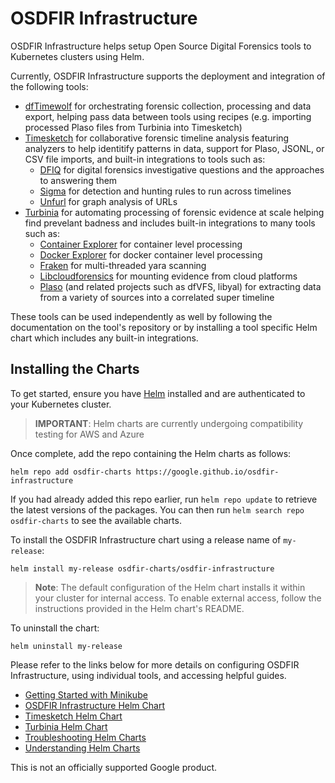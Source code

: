 # OSDFIR Infrastructure

OSDFIR Infrastructure helps setup Open Source
Digital Forensics tools to Kubernetes clusters using Helm.

Currently, OSDFIR Infrastructure supports the deployment and integration of the following tools:

* [dfTimewolf](https://github.com/log2timeline/dftimewolf) for orchestrating forensic collection, processing and data export, helping pass data between tools using recipes (e.g. importing processed Plaso files from Turbinia into Timesketch)
* [Timesketch](https://github.com/google/timesketch) for collaborative forensic timeline analysis featuring analyzers to help identitify patterns in data, support for Plaso, JSONL, or CSV file imports, and built-in integrations to tools such as:
  * [DFIQ](https://dfiq.org/) for digital forensics investigative questions and the approaches to answering them
  * [Sigma](https://github.com/SigmaHQ/sigma) for detection and hunting rules to run across timelines
  * [Unfurl](https://github.com/obsidianforensics/unfurl) for graph analysis of URLs
* [Turbinia](https://github.com/google/turbinia) for automating processing of forensic evidence at scale helping find prevelant badness and includes built-in integrations to many tools such as:
  * [Container Explorer](https://github.com/google/container-explorer) for container level processing
  * [Docker Explorer](https://github.com/google/docker-explorer) for docker container level processing
  * [Fraken](https://github.com/google/turbinia/tree/master/tools/fraken) for multi-threaded yara scanning
  * [Libcloudforensics](https://github.com/google/cloud-forensics-utils/) for mounting evidence from cloud platforms
  * [Plaso](https://github.com/log2timeline/plaso) (and related projects such as dfVFS, libyal) for extracting data from a variety of sources into a correlated super timeline

These tools can be used independently as well by following the documentation on the tool's repository or by installing a tool specific Helm chart which includes any built-in integrations.

## Installing the Charts

To get started, ensure you have [Helm](https://helm.sh) installed and are authenticated to your Kubernetes cluster.
> **IMPORTANT**: Helm charts are currently undergoing compatibility testing for AWS and Azure

Once complete, add the repo containing the Helm charts as follows:

```console
helm repo add osdfir-charts https://google.github.io/osdfir-infrastructure
```

If you had already added this repo earlier, run `helm repo update` to retrieve the latest versions of the packages.
You can then run `helm search repo osdfir-charts` to see the available charts.

To install the OSDFIR Infrastructure chart using a release name of `my-release`:

```console
helm install my-release osdfir-charts/osdfir-infrastructure
```

> **Note**: The default configuration of the Helm chart installs it within your cluster for internal access. To enable external access, follow the instructions provided in the Helm chart's README.

To uninstall the chart:

```console
helm uninstall my-release
```

Please refer to the links below for more details on configuring OSDFIR Infrastructure,
using individual tools, and accessing helpful guides.

* [Getting Started with Minikube](docs/getting-started.md)
* [OSDFIR Infrastructure Helm Chart](charts/osdfir-infrastructure/README.md)
* [Timesketch Helm Chart](charts/timesketch/README.md)
* [Turbinia Helm Chart](charts/turbinia/README.md)
* [Troubleshooting Helm Charts](docs/troubleshooting.md)
* [Understanding Helm Charts](docs/understanding-helm.md)

This is not an officially supported Google product.
